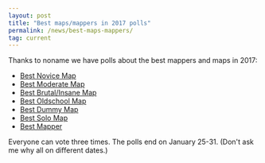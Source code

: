 ```yaml
---
layout: post
title: "Best maps/mappers in 2017 polls"
permalink: /news/best-maps-mappers/
tag: current
---
```


Thanks to noname we have polls about the best mappers and maps in 2017:

- [Best Novice Map](https://forum.ddnet.tw/viewtopic.php?f=44&t=5984)
- [Best Moderate Map](https://forum.ddnet.tw/viewtopic.php?f=44&t=5983)
- [Best Brutal/Insane Map](https://forum.ddnet.tw/viewtopic.php?f=44&t=5982)
- [Best Oldschool Map](https://forum.ddnet.tw/viewtopic.php?f=44&t=5992)
- [Best Dummy Map](https://forum.ddnet.tw/viewtopic.php?f=44&t=5985)
- [Best Solo Map](https://forum.ddnet.tw/viewtopic.php?f=44&t=5987)
- [Best Mapper](https://forum.ddnet.tw/viewtopic.php?f=44&t=5978)

Everyone can vote three times. The polls end on January 25-31. (Don't ask me why all on different dates.)
